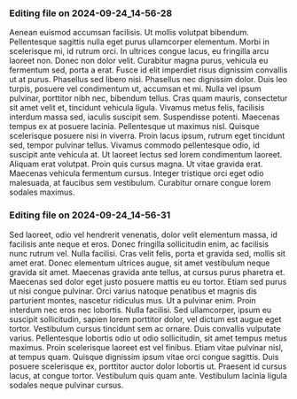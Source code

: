 

### Editing file on 2024-09-24_14-56-28

Aenean euismod accumsan facilisis. Ut mollis volutpat bibendum. Pellentesque sagittis nulla eget purus ullamcorper elementum. Morbi in scelerisque mi, id rutrum orci. In ultrices congue lacus, eu fringilla arcu laoreet non. Donec non dolor velit. Curabitur magna purus, vehicula eu fermentum sed, porta a erat. Fusce id elit imperdiet risus dignissim convallis ut at purus. Phasellus sed libero nisi. Phasellus nec dignissim dolor. Duis leo turpis, posuere vel condimentum ut, accumsan et mi. Nulla vel ipsum pulvinar, porttitor nibh nec, bibendum tellus. Cras quam mauris, consectetur sit amet velit et, tincidunt vehicula ligula. Vivamus metus felis, facilisis interdum massa sed, iaculis suscipit sem. Suspendisse potenti. Maecenas tempus ex at posuere lacinia.
Pellentesque ut maximus nisl. Quisque scelerisque posuere nisi in viverra. Proin lacus ipsum, rutrum eget tincidunt sed, tempor pulvinar tellus. Vivamus commodo pellentesque odio, id suscipit ante vehicula at. Ut laoreet lectus sed lorem condimentum laoreet. Aliquam erat volutpat. Proin quis cursus magna. Ut vitae gravida erat. Maecenas vehicula fermentum cursus. Integer tristique orci eget odio malesuada, at faucibus sem vestibulum. Curabitur ornare congue lorem sodales maximus.




### Editing file on 2024-09-24_14-56-31

Sed laoreet, odio vel hendrerit venenatis, dolor velit elementum massa, id facilisis ante neque et eros. Donec fringilla sollicitudin enim, ac facilisis nunc rutrum vel. Nulla facilisi. Cras velit felis, porta et gravida sed, mollis sit amet erat. Donec elementum ultrices augue, sit amet vestibulum neque gravida sit amet. Maecenas gravida ante tellus, at cursus purus pharetra et. Maecenas sed dolor eget justo posuere mattis eu eu tortor.
Etiam sed purus ut nisi congue pulvinar. Orci varius natoque penatibus et magnis dis parturient montes, nascetur ridiculus mus. Ut a pulvinar enim. Proin interdum nec eros nec lobortis. Nulla facilisi. Sed ullamcorper, ipsum eu suscipit sollicitudin, sapien lorem porttitor dolor, vel dictum est augue eget tortor. Vestibulum cursus tincidunt sem ac ornare.
Duis convallis vulputate varius. Pellentesque lobortis odio ut odio sollicitudin, sit amet tempus metus maximus. Proin scelerisque laoreet est vel finibus. Etiam vitae pulvinar nisl, at tempus quam. Quisque dignissim ipsum vitae orci congue sagittis. Duis posuere scelerisque ex, porttitor auctor dolor lobortis ut. Praesent id cursus lacus, at congue tortor. Vestibulum quis quam ante. Vestibulum lacinia ligula sodales neque pulvinar cursus.


